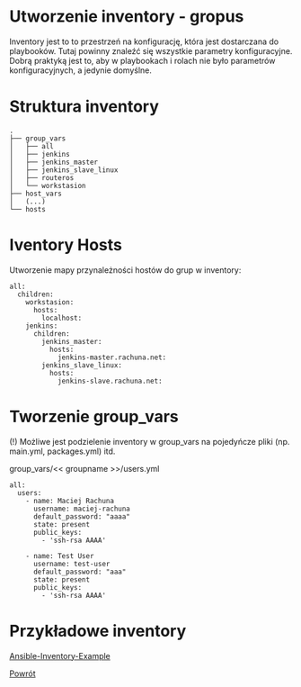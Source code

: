 Utworzenie inventory - gropus
=========

Inventory jest to to przestrzeń na konfigurację, która jest dostarczana do playbooków. Tutaj powinny znaleźć się wszystkie parametry konfiguracyjne. Dobrą praktyką jest to, aby w playbookach i rolach nie było parametrów konfiguracyjnych, a jedynie domyślne.

Struktura inventory
=========
```
.
├── group_vars
│   ├── all
│   ├── jenkins
│   ├── jenkins_master
│   ├── jenkins_slave_linux
│   ├── routeros
│   └── workstasion
├── host_vars
│   (...)
└── hosts
```

Iventory Hosts
=========
Utworzenie mapy przynależności hostów do grup w inventory:

```
all:
  children:
    workstasion:
      hosts:
        localhost:
    jenkins:
      children:
        jenkins_master:
          hosts:
            jenkins-master.rachuna.net:
        jenkins_slave_linux:
          hosts:
            jenkins-slave.rachuna.net:
```

Tworzenie group_vars
=========

(!) Możliwe jest podzielenie inventory w group_vars na pojedyńcze pliki (np. main.yml, packages.yml) itd.

group_vars/<< groupname >>/users.yml
```
all:
  users:
    - name: Maciej Rachuna
      username: maciej-rachuna
      default_password: "aaaa"
      state: present
      public_keys: 
        - 'ssh-rsa AAAA'

    - name: Test User
      username: test-user
      default_password: "aaa"
      state: present
      public_keys: 
        - 'ssh-rsa AAAA'
```

Przykładowe inventory
=========

[Ansible-Inventory-Example](https://github.com/wolfsea89/Ansible-Inventory-Example.git)

[Powrót](../../../README.md)
